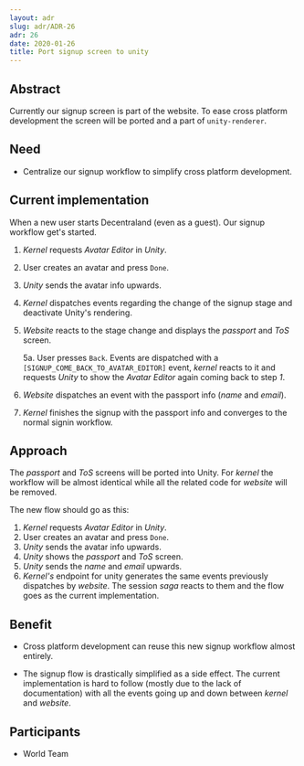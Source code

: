 ```yaml
---
layout: adr
slug: adr/ADR-26
adr: 26
date: 2020-01-26
title: Port signup screen to unity
---
```


## Abstract

Currently our signup screen is part of the website. To ease cross platform development the screen will be ported and a
part of `unity-renderer`.

## Need

* Centralize our signup workflow to simplify cross platform development.

## Current implementation

When a new user starts Decentraland (even as a guest). Our signup workflow get's started.

1) _Kernel_ requests _Avatar Editor_ in _Unity_.
2) User creates an avatar and press `Done`.
3) _Unity_ sends the avatar info upwards.
4) _Kernel_ dispatches events regarding the change of the signup stage and deactivate Unity's rendering.
5) _Website_ reacts to the stage change and displays the _passport_ and _ToS_ screen.

   5a. User presses `Back`. Events are dispatched with a `[SIGNUP_COME_BACK_TO_AVATAR_EDITOR]` event, _kernel_ reacts to it and requests _Unity_ to show the _Avatar Editor_ again coming back to step _1_.
6) _Website_ dispatches an event with the passport info (_name_ and _email_).
7) _Kernel_ finishes the signup with the passport info and converges to the normal signin workflow.

## Approach

The _passport_ and _ToS_ screens will be ported into Unity. For _kernel_ the workflow will be almost identical while all the related code for _website_ will be removed.

The new flow should go as this:

1) _Kernel_ requests _Avatar Editor_ in _Unity_.
2) User creates an avatar and press `Done`.
3) _Unity_ sends the avatar info upwards.
4) _Unity_ shows the _passport_ and _ToS_ screen.
5) _Unity_ sends the _name_ and _email_ upwards.
6) _Kernel's_ endpoint for unity generates the same events previously dispatches by _website_. The session _saga_ reacts to them and the flow goes as the current implementation.

## Benefit

- Cross platform development can reuse this new signup workflow almost entirely.

- The signup flow is drastically simplified as a side effect. The current implementation is hard to follow (mostly due to the lack of documentation) with all the events going up and down between _kernel_ and _website_.

## Participants

- World Team
